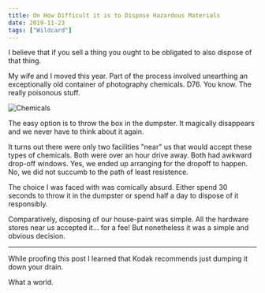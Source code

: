 ```yaml
---
title: On How Difficult it is to Dispose Hazardous Materials
date: 2019-11-23
tags: ["Wildcard"]
---
```


I believe that if you sell a thing you ought to be obligated to also dispose of that thing.

My wife and I moved this year. Part of the process involved unearthing an exceptionally old container of photography chemicals. D76. You know. The really poisonous stuff.

![Chemicals](/images/chemicals.jpg)

The easy option is to throw the box in the dumpster. It magically disappears and we never have to think about it again.

It turns out there were only two facilities "near" us that would accept these types of chemicals. Both were over an hour drive away. Both had awkward drop-off windows. Yes, we ended up arranging for the dropoff to happen. No, we did not succumb to the path of least resistence.

The choice I was faced with was comically absurd. Either spend 30 seconds to throw it in the dumpster or spend half a day to dispose of it responsibly.

Comparatively, disposing of our house-paint was simple. All the hardware stores near us accepted it... for a fee! But nonetheless it was a simple and obvious decision.

---

While proofing this post I learned that Kodak recommends just dumping it down your drain.

What a world.

